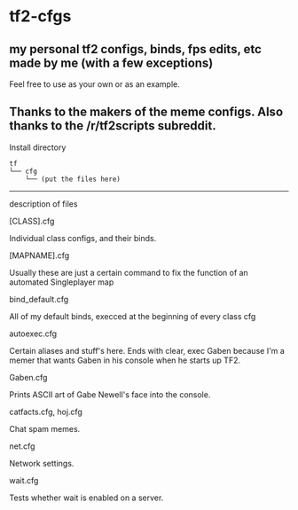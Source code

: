 # tf2-cfgs
my personal tf2 configs, binds, fps edits, etc made by me (with a few exceptions)
-----
Feel free to use as your own or as an example. 

Thanks to the makers of the meme configs. Also thanks to the /r/tf2scripts subreddit.
-----
Install directory

```
tf
└── cfg
    └── (put the files here)
```
-----
description of files

[CLASS].cfg

Individual class configs, and their binds.

[MAPNAME].cfg

Usually these are just a certain command to fix the function of an automated Singleplayer map

bind_default.cfg

All of my default binds, execced at the beginning of every class cfg

autoexec.cfg

Certain aliases and stuff's here. Ends with clear, exec Gaben because I'm a memer that wants Gaben in his console when he starts up TF2.

Gaben.cfg

Prints ASCII art of Gabe Newell's face into the console.

catfacts.cfg, hoj.cfg

Chat spam memes.

net.cfg

Network settings.

wait.cfg

Tests whether wait is enabled on a server.
